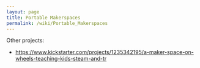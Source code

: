 ```yaml
---
layout: page
title: Portable Makerspaces
permalink: /wiki/Portable_Makerspaces
---
```

Other projects:

-   <https://www.kickstarter.com/projects/1235342195/a-maker-space-on-wheels-teaching-kids-steam-and-tr>
